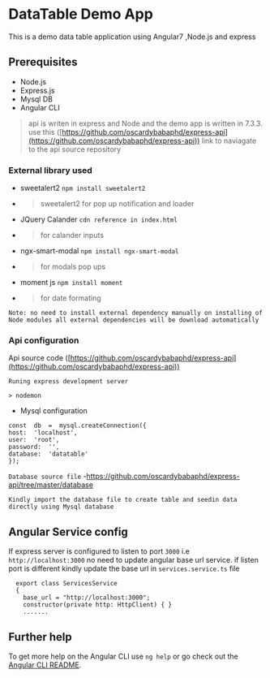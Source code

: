 # DataTable Demo App

This is a demo data table application using Angular7 ,Node.js and express 
## Prerequisites
- Node.js 
- Express.js
- Mysql DB
- Angular CLI

> api is writen in express and Node and the demo app is written in 7.3.3. use this ([https://github.com/oscardybabaphd/express-api](https://github.com/oscardybabaphd/express-api)) link to naviagate to the api source repository 

### External library used
- sweetalert2 `npm install sweetalert2`
- > sweetalert2 for pop up notification and loader
- JQuery Calander `cdn reference in index.html`
- > for calander inputs
- ngx-smart-modal `npm install ngx-smart-modal`
- > for modals pop ups
- moment js `npm install moment`
- > for date formating

```
Note: no need to install external dependency manually on installing of Node modules all external dependencies will be download automatically
```

### Api configuration
Api source code ([https://github.com/oscardybabaphd/express-api](https://github.com/oscardybabaphd/express-api)) 

`Runing express development server`
```
> nodemon
```
- Mysql configuration

```
const  db  =  mysql.createConnection({
host:  'localhost',
user:  'root',
password:  '',
database:  'datatable'
});
```
`Database source file`
-https://github.com/oscardybabaphd/express-api/tree/master/database
```
Kindly import the database file to create table and seedin data directly using Mysql database
```



## Angular Service config

If express server is configured to listen to port `3000` i.e `http://localhost:3000` no need to update angular base url service. if listen port is different kindly update the base url in `services.service.ts` file
````
  export class ServicesService 
  {
    base_url = "http://localhost:3000";
    constructor(private http: HttpClient) { }
    .......
  ````

## Further help

To get more help on the Angular CLI use `ng help` or go check out the [Angular CLI README](https://github.com/angular/angular-cli/blob/master/README.md).
